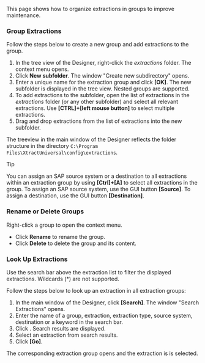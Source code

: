 This page shows how to organize extractions in groups to improve maintenance.

### Group Extractions

Follow the steps below to create a new group and add extractions to the group.

1. In the tree view of the Designer, right-click the *extractions* folder. The context menu opens.
1. Click **New subfolder**. The window "Create new subdirectory" opens.
1. Enter a unique name for the extraction group and click **[OK]**. The new subfolder is displayed in the tree view. Nested groups are supported.
1. To add extractions to the subfolder, open the list of extractions in the *extractions* folder (or any other subfolder) and select all relevant extractions. Use **[CTRL]+[left mouse button]** to select multiple extractions.
1. Drag and drop extractions from the list of extractions into the new subfolder.

The treeview in the main window of the Designer reflects the folder structure in the directory `C:\Program Files\XtractUniversal\config\extractions`.

Tip

You can assign an SAP source system or a destination to all extractions within an extraction group by using **[Ctrl]+[A]** to select all extractions in the group. To assign an SAP source system, use the GUI button **[Source]**. To assign a destination, use the GUI button **[Destination]**.

### Rename or Delete Groups

Right-click a group to open the context menu.

- Click **Rename** to rename the group.
- Click **Delete** to delete the group and its content.

### Look Up Extractions

Use the search bar above the extraction list to filter the displayed extractions. Wildcards (\*) are not supported.

Follow the steps below to look up an extraction in all extraction groups:

1. In the main window of the Designer, click **[Search]**. The window "Search Extractions" opens.
1. Enter the name of a group, extraction, extraction type, source system, destination or a keyword in the search bar.
1. Click . Search results are displayed.
1. Select an extraction from search results.
1. Click **[Go]**.

The corresponding extraction group opens and the extraction is is selected.
